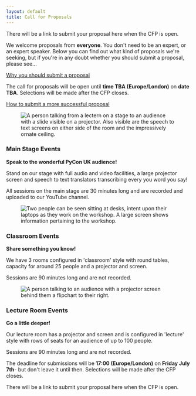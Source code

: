 ```yaml
---
layout: default
title: Call for Proposals
---
```


<p>There will be a link to submit your proposal here when the CFP is open.</p>

<p>We welcome proposals from <strong>everyone</strong>. You don't need to be an expert, or an expert speaker. Below you can find out what kind of proposals we're seeking, but if you're in any doubt whether you should submit a proposal, please see...</p>

<a href="/call-for-proposals/why-you-should-submit-proposal/">Why you should submit a proposal</a>

<p>The call for proposals will be open until <strong>time TBA (Europe/London)</strong> on <strong>date TBA</strong>. Selections will be made after the CFP closes.</p>

<a href="/call-for-proposals/proposal-submission-advice/">How to submit a more successful proposal</a>

<div class="box box_blue">
  <figure>
    <img src="/images/assembly_room.jpg" alt="A person talking from a lectern on a stage to an audience with a slide visible on a projector. Also visible are the speech to text screens on either side of the room and the impressively ornate ceiling.">
  </figure>

  <h3>Main Stage Events</h3>
  <p><strong>Speak to the wonderful PyCon UK audience!</strong></p>
  <p>Stand on our stage with full audio and video facilities, a large projector screen and speech to text translators transcribing every you word you say!</p>
  <p>All sessions on the main stage are 30 minutes long and are recorded and uploaded to our YouTube channel.</p>
</div>

<div class="box box_red">
  <figure>
    <img src="/images/workshop.jpg" alt="Two people can be seen sitting at desks, intent upon their laptops as they work on the workshop. A large screen shows information pertaining to the workshop.">
  </figure>

  <h3>Classroom Events</h3>
  <p><strong>Share something you know!</strong></p>
  <p>We have 3 rooms configured in 'classroom' style with round tables, capacity for around 25 people and a projector and screen.</p>
  <p>Sessions are 90 minutes long and are not recorded.</p>
</div>

<div class="box box_blue">
  <figure>
    <img src="/images/room_d.jpg" alt="A person talking to an audience with a projector screen behind them a flipchart to their right.">
  </figure>
  <h3>Lecture Room Events</h3>
  <p><strong>Go a little deeper!</strong></p>
  <p>Our lecture room has a projector and screen and is configured in 'lecture' style with rows of seats for an audience of up to 100 people.</p>
  <p>Sessions are 90 minutes long and are not recorded.</p>
</div>

<div class="box box_red">
  <p>The deadline for submissions will be <strong>17:00 (Europe/London)</strong> on <strong>Friday July 7th</strong>- but don't leave it until then. Selections will be made after the CFP closes.</p>
  <p>There will be a link to submit your proposal here when the CFP is open.</p>
</div>
